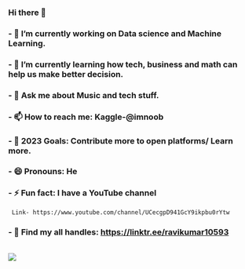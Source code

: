 ### Hi there 👋


### - 🔭 I’m currently working on Data science and Machine Learning.
### - 🌱 I’m currently learning how tech, business and math can help us make better decision.
### - 💬 Ask me about Music and tech stuff.
### - 📫 How to reach me: Kaggle-@imnoob
### - 🥅 2023 Goals: Contribute more to open platforms/ Learn more.
### - 😄 Pronouns: He
### - ⚡ Fun fact: I have a YouTube channel
     Link- https://www.youtube.com/channel/UCecgpD941GcY9ikpbu0rYtw
### - 💯 Find my all handles: https://linktr.ee/ravikumar10593
<br />


<img src="https://github-readme-stats.vercel.app/api?username=Ravikumar10593-hub&&show_icons=true&title_color=ffffff&icon_color=bb2acf&text_color=daf7dc&bg_color=151515">
